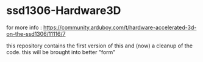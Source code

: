 # ssd1306-Hardware3D

for more info :   https://community.arduboy.com/t/hardware-accelerated-3d-on-the-ssd1306/11116/7


this repository contains the first version of this and (now) a cleanup of the code. this will be brought into better "form"
